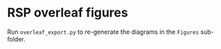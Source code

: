 RSP overleaf figures
====================================

Run `overleaf_export.py` to re-generate the diagrams in the `Figures` sub-folder.
